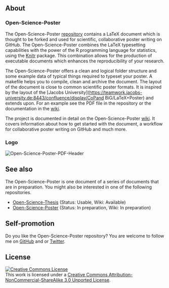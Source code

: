 ## About

### Open-Science-Poster

The Open-Science-Poster
[repository](https://github.com/cpfaff/Open-Science-Poster) contains a LaTeX
document which is thought to be forked and used for scientific, collaborative
poster writing on GitHub. The Open-Science-Poster combines the LaTeX typesetting
capabilities with the power of the R programming language for statistics, using
the [Knitr](http://yihui.name/knitr/) package. This combination allows for the
production of executable documents which enhances the reproducibility of your
research.

The Open-Science-Poster offers a clean and logical folder structure
and some example data of typical things required to typeset your
poster. A makefile helps you to compile, clean and archive the
document. The layout of the document is close to common scientific
poster formats. It is inspired by the layout of the [Jacobs
University](https://teamwork.jacobs-university.de:8443/confluence/display/CoPand
BiG/LaTeX+Poster) and extends upon. For an example see the
PDF file in the repository or the documentation in the
[wiki](https://github.com/cpfaff/Open-Science-Poster/wiki).

The project is documented in detail on the Open-Science-Poster
[wiki](https://github.com/cpfaff/Open-Science-Poster/wiki). It covers
information about how to get started with the document, a workflow for
collaborative poster writing on GitHub and much more.

### Logo

![Open-Science-Poster-PDF-Header](https://dl.dropbox.com/u/844606/Open-Science-Poster-Documentation/open_science_posters_logo_long_thumbnail.png)

## See also

The Open-Science-Poster is one document of a series of documents that are in
preparation. You might also be interested in one of the following repositories.

- [Open-Science-Thesis](https://github.com/cpfaff/Open-Science-Paper) (Status: Usable, Wiki: Available)
- [Open-Science-Poster](https://github.com/cpfaff/Open-Science-Thesis) (Status: In preparation, Wiki: In preparation)


## Self-promotion

Do you like the Open-Science-Poster repository? You are welcome
to follow me on [GitHub](https://github.com/cpfaff) and or
[Twitter](http://twitter.com/ctpfaff).

## License

<a rel="license" href="http://creativecommons.org/licenses/by-nc-sa/3.0/"><img alt="Creative Commons License" style="border-width:0" src="http://i.creativecommons.org/l/by-nc-sa/3.0/88x31.png" /></a><br />This work is licensed under a <a rel="license" href="http://creativecommons.org/licenses/by-nc-sa/3.0/">Creative Commons Attribution-NonCommercial-ShareAlike 3.0 Unported License</a>.

